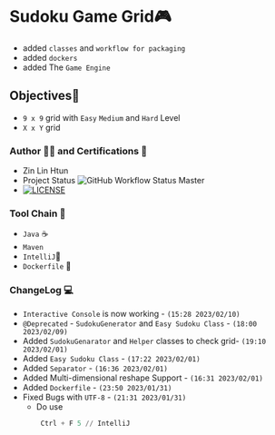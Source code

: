 # Sudoku Game Grid🎮
- added `classes` and `workflow for packaging`
- added `dockers`
- added The `Game Engine`

## Objectives🎯
- `9 x 9` grid with `Easy` `Medium` and `Hard` Level
- `X x Y` grid 

### Author 👨‍💻 and Certifications 📜
- Zin Lin Htun
- Project Status ![GitHub Workflow Status Master](https://img.shields.io/github/actions/workflow/status/zin-lin/Sudoku/main.yml)
- [![LICENSE](https://img.shields.io/github/license/zin-lin/Sudoku.svg?style=flat-square)](https://github.com/zin-lin/Sudoku/blob/main/LICENCE)


### Tool Chain 🔨
- `Java` ☕
- `Maven`
- `IntelliJ`📱
- `Dockerfile` 🐳

### ChangeLog 💻
- `Interactive Console` is now working - `(15:28 2023/02/10)`
- `@Deprecated` - `SudokuGenerator` and `Easy Sudoku Class` - `(18:00 2023/02/09)` 
- Added `SudokuGenarator` and `Helper` classes to check grid- `(19:10 2023/02/01)`
- Added `Easy Sudoku Class` - `(17:22 2023/02/01)`
- Added `Separator` - `(16:36 2023/02/01)`
- Added Multi-dimensional reshape Support - `(16:31 2023/02/01)`
- Added `Dockerfile` - `(23:50 2023/01/31)`
- Fixed Bugs with `UTF-8` - `(21:31 2023/01/31)`
  - Do use 
    ```powershell
     Ctrl + F 5 // IntelliJ
    ```
